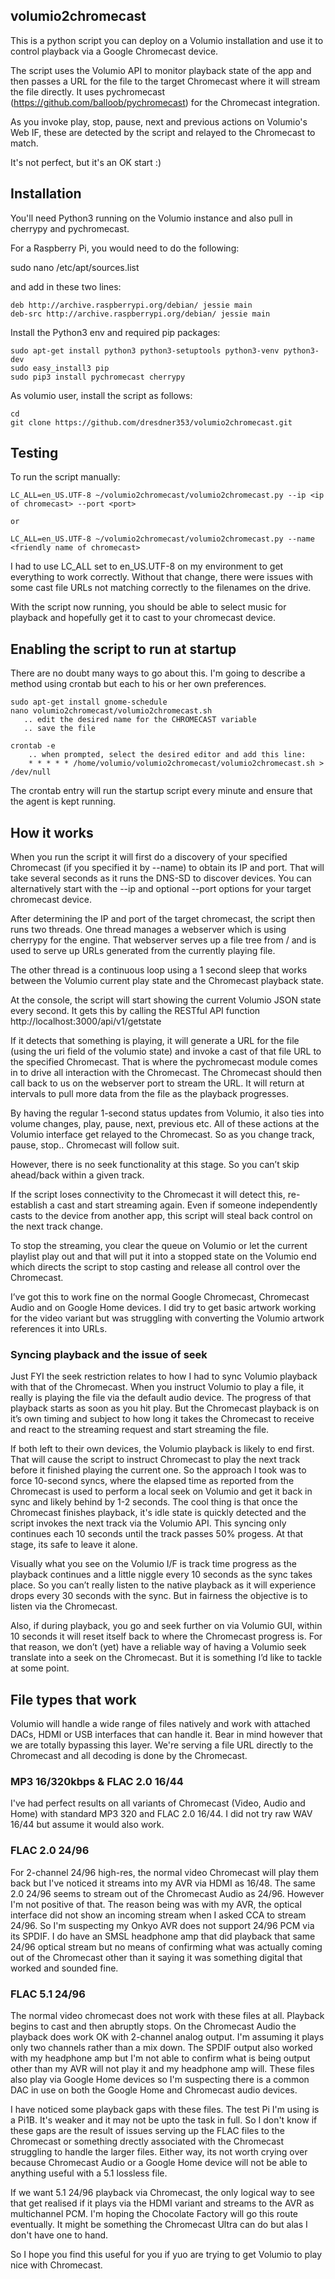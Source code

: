 ## volumio2chromecast

This is a python script you can deploy on a Volumio installation and use it to control playback via a Google Chromecast device.

The script uses the Volumio API to monitor playback state of the app and then passes a URL for the file to the target Chromecast where it will stream the file directly. It uses pychromecast (https://github.com/balloob/pychromecast) for the Chromecast integration. 

As you invoke play, stop, pause, next and previous actions on Volumio's Web IF, these are detected by the script and relayed to the Chromecast to match. 

It's not perfect, but it's an OK start :)


## Installation

You'll need Python3 running on the Volumio instance and also pull in cherrypy and pychromecast. 

For a Raspberry Pi, you would need to do the following:

sudo nano /etc/apt/sources.list

and add in these two lines:
```
deb http://archive.raspberrypi.org/debian/ jessie main
deb-src http://archive.raspberrypi.org/debian/ jessie main
```

Install the Python3 env and required pip packages:
```
sudo apt-get install python3 python3-setuptools python3-venv python3-dev
sudo easy_install3 pip
sudo pip3 install pychromecast cherrypy
```

As volumio user, install the script as follows:

```
cd
git clone https://github.com/dresdner353/volumio2chromecast.git
```

## Testing
To run the script manually:
```
LC_ALL=en_US.UTF-8 ~/volumio2chromecast/volumio2chromecast.py --ip <ip of chromecast> --port <port>

or

LC_ALL=en_US.UTF-8 ~/volumio2chromecast/volumio2chromecast.py --name  <friendly name of chromecast> 
```

I had to use LC_ALL set to en_US.UTF-8 on my environment to get everything to work correctly. Without that change, there were issues with some cast file URLs not matching correctly to the filenames on the drive. 

With the script now running, you should be able to select music for playback and hopefully get it to cast to your chromecast device.

## Enabling the script to run at startup
There are no doubt many ways to go about this. I'm going to describe a method using crontab but each to his or her own preferences.

```
sudo apt-get install gnome-schedule
nano volumio2chromecast/volumio2chromecast.sh 
   .. edit the desired name for the CHROMECAST variable
   .. save the file
   
crontab -e 
    .. when prompted, select the desired editor and add this line:
    * * * * * /home/volumio/volumio2chromecast/volumio2chromecast.sh > /dev/null

```
The crontab entry will run the startup script every minute and ensure that the agent is kept running. 

## How it works
When you run the script it will first do a discovery of your specified Chromecast (if you specified it by --name) to obtain its IP and port. That will take several seconds as it runs the DNS-SD to discover devices. You can alternatively start with the --ip and optional --port options for your target chromecast device.

After determining the IP and port of the target chromecast, the script then runs two threads. One thread manages a webserver which is using cherrypy for the engine. That webserver serves up a file tree from / and is used to serve up URLs generated from the currently playing file.

The other thread is a continuous loop using a 1 second sleep that works between the Volumio current play state and the Chromecast playback state. 

At the console, the script will start showing the current Volumio JSON state every second. It gets this by calling the RESTful API function http://localhost:3000/api/v1/getstate

If it detects that something is playing, it will generate a URL for the file (using the uri field of the volumio state) and invoke a cast of that file URL to the specified Chromecast. That is where the pychromecast module comes in to drive all interaction with the Chromecast. The Chromecast should then call back to us on the webserver port to stream the URL. It will return at intervals to pull more data from the file as the playback progresses.

By having the regular 1-second status updates from Volumio, it also ties into volume changes, play, pause, next, previous etc. All of these actions at the Volumio interface get relayed to the Chromecast. So as you change track, pause, stop.. Chromecast will follow suit. 

However, there is no seek functionality at this stage. So you can’t skip ahead/back within a given track. 

If the script loses connectivity to the Chromecast it will detect this, re-establish a cast and start streaming again. Even if someone independently casts to the device from another app, this script will steal back control on the next track change. 

To stop the streaming, you clear the queue on Volumio or let the current playlist play out and that will put it into a stopped state on the Volumio end which directs the script to stop casting and release all control over the Chromecast.

I’ve got this to work fine on the normal Google Chromecast, Chromecast Audio and on Google Home devices. I did try to get basic artwork working for the video variant but was struggling with converting the Volumio artwork references it into URLs. 

### Syncing playback and the issue of seek
Just FYI the seek restriction relates to how I had to sync Volumio playback with that of the Chromecast. When you instruct Volumio to play a file, it really is playing the file via the default audio device. The progress of that playback starts as soon as you hit play. But the Chromecast playback is on it’s own timing and subject to how long it takes the Chromecast to receive and react to the streaming request and start streaming the file. 

If both left to their own devices, the Volumio playback is likely to end first. That will cause the script to instruct Chromecast to play the next track before it finished playing the current one. So the approach I took was to force 10-second syncs, where the elapsed time as reported from the Chromecast is used to perform a local seek on Volumio and get it back in sync and likely behind by 1-2 seconds. The cool thing is that once the Chromecast finishes playback, it's idle state is quickly detected and the script invokes the next track via the Volumio API. This syncing only continues each 10 seconds until the track passes 50% progess. At that stage, its safe to leave it alone.

Visually what you see on the Volumio I/F is track time progress as the playback continues and a little niggle every 10 seconds as the sync takes place. So you can’t really listen to the native playback as it will experience drops every 30 seconds with the sync. But in fairness the objective is to listen via the Chromecast.

Also, if during playback, you go and seek further on via Volumio GUI, within 10 seconds it will reset itself back to where the Chromecast progress is. For that reason, we don’t (yet) have a reliable way of having a Volumio seek translate into a seek on the Chromecast. But it is something I’d like to tackle at some point.

## File types that work
Volumio will handle a wide range of files natively and work with attached DACs, HDMI or USB interfaces that can handle it. Bear in mind however that we are totally bypassing this layer. We're serving a file URL directly to the Chromecast and all decoding is done by the Chromecast.

### MP3 16/320kbps & FLAC 2.0 16/44
I've had perfect results on all variants of Chromecast (Video, Audio and Home) with standard MP3 320 and FLAC 2.0 16/44. I did not try raw WAV 16/44 but assume it would also work.

### FLAC 2.0 24/96
For 2-channel 24/96 high-res, the normal video Chromecast will play them back but I've noticed it streams into my AVR via HDMI as 16/48. The same 2.0 24/96 seems to stream out of the Chromecast Audio as 24/96. However I'm not positive of that. The reason being was with my AVR, the optical interface did not show an incoming stream when I asked CCA to stream 24/96. So I'm suspecting my Onkyo AVR does not support 24/96 PCM via its SPDIF. I do have an SMSL headphone amp that did playback that same 24/96 optical stream but no means of confirming what was actually coming out of the Chromecast other than it saying it was something digital that worked and sounded fine.

### FLAC 5.1 24/96
The normal video chromecast does not work with these files at all. Playback begins to cast and then abruptly stops. On the Chromecast Audio the playback does work OK with 2-channel analog output. I'm assuming it plays only two channels rather than a mix down. The SPDIF output also worked with my headphone amp but I'm not able to confirm what is being output other than my AVR will not play it and my headphone amp will. These files also play via Google Home devices so I'm suspecting there is a common DAC in use on both the Google Home and Chromecast audio devices. 

I have noticed some playback gaps with these files. The test Pi I'm using is a Pi1B. It's weaker and it may not be upto the task in full. So I don't know if these gaps are the result of issues serving up the FLAC files to the Chromecast or something drectly associated with the Chromecast struggling to handle the larger files. Either way, its not worth crying over because Chromecast Audio or a Google Home device will not be able to anything useful with a 5.1 lossless file. 

If we want 5.1 24/96 playback via Chromecast, the only logical way to see that get realised if it plays via the HDMI variant and streams to the AVR as multichannel PCM. I'm hoping the Chocolate Factory will go this route eventually. It might be something the Chromecast Ultra can do but alas I don't have one to hand.

So I hope you find this useful for you if yuo are trying to get Volumio to play nice with Chromecast. 
